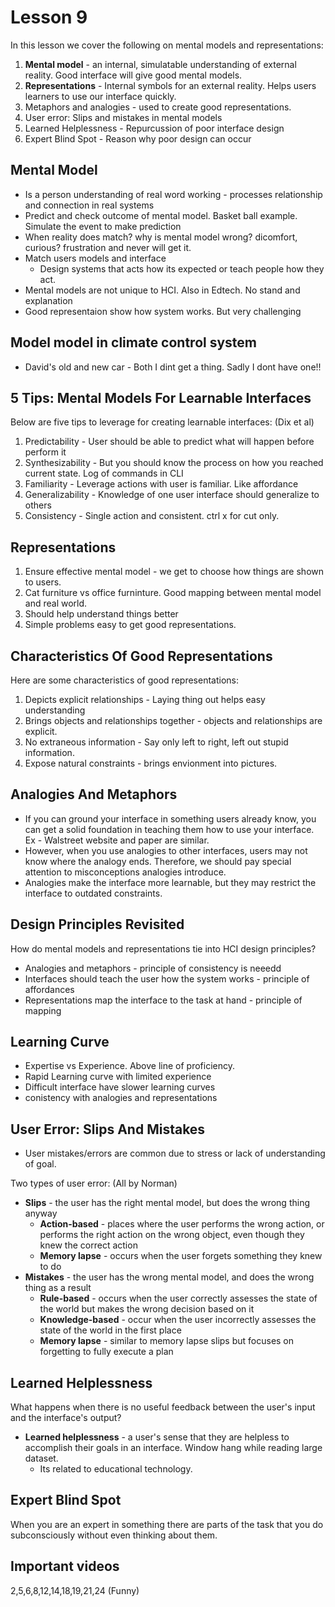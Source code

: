 # Lesson 9

In this lesson we cover the following on mental models and representations:

1. **Mental model** - an internal, simulatable understanding of external reality. Good interface will give good mental models.
2. **Representations** - Internal symbols for an external reality. Helps users learners to use our interface quickly.
3. Metaphors and analogies - used to create good representations.
4. User error: Slips and mistakes in mental models
5. Learned Helplessness - Repurcussion of poor interface design
6. Expert Blind Spot - Reason why poor design can occur


## Mental Model
- Is a person understanding of real word working - processes relationship and connection in real systems
- Predict and check outcome of mental model. Basket ball example. Simulate the event to make prediction
- When reality does match? why is mental model wrong? dicomfort, curious? frustration and never will get it.
- Match users models and interface
	* Design systems that acts how its expected or teach people how they act.	
- Mental models are not unique to HCI. Also in Edtech. No stand and explanation
- Good representaion show how system works. But very challenging

## Model model in climate control system
- David's old and new car - Both I dint get a thing. Sadly I dont have one!!

## 5 Tips: Mental Models For Learnable Interfaces

Below are five tips to leverage for creating learnable interfaces: (Dix et al)

1. Predictability - User should be able to predict what will happen before perform it
2. Synthesizability - But you should know the process on how you reached current state. Log of commands in CLI
3. Familiarity - Leverage actions with user is familiar. Like affordance
4. Generalizability - Knowledge of one user interface should generalize to others
5. Consistency - Single action and consistent. ctrl x for cut only.


## Representations

1. Ensure effective mental model - we get to choose how things are shown to users.
2. Cat furniture vs office furninture. Good mapping between mental model and real world.
3. Should help understand things better
4. Simple problems easy to get good representations.

## Characteristics Of Good Representations

Here are some characteristics of good representations:

1. Depicts explicit relationships - Laying thing out helps easy understanding
2. Brings objects and relationships together - objects and relationships are explicit.
3. No extraneous information - Say only left to right, left out stupid information.
4. Expose natural constraints - brings envionment into pictures.

## Analogies And Metaphors

- If you can ground your interface in something users already know, you can get a solid foundation in teaching them how to use your interface. Ex - Walstreet website and paper are similar.
- However, when you use analogies to other interfaces, users may not know where the analogy ends. Therefore, we should pay special attention to misconceptions analogies introduce.
- Analogies make the interface more learnable, but they may restrict the interface to outdated constraints.

## Design Principles Revisited

How do mental models and representations tie into HCI design principles?

- Analogies and metaphors - principle of consistency is neeedd
- Interfaces should teach the user how the system works - principle of affordances
- Representations map the interface to the task at hand - principle of mapping

## Learning Curve
- Expertise vs Experience. Above line of proficiency.
- Rapid Learning curve with limited experience
- Difficult interface have slower learning curves
- conistency with analogies and representations


## User Error: Slips And Mistakes

- User mistakes/errors are common due to stress or lack of understanding of goal.

Two types of user error: (All by Norman)

- **Slips** - the user has the right mental model, but does the wrong thing anyway
  - **Action-based** - places where the user performs the wrong action, or performs the right action on the wrong object, even though they knew the correct action
  - **Memory lapse** - occurs when the user forgets something they knew to do
- **Mistakes** - the user has the wrong mental model, and does the wrong thing as a result
  - **Rule-based** - occurs when the user correctly assesses the state of the world but makes the wrong decision based on it
  - **Knowledge-based** - occur when the user incorrectly assesses the state of the world in the first place
  - **Memory lapse** - similar to memory lapse slips but focuses on forgetting to fully execute a plan

## Learned Helplessness

What happens when there is no useful feedback between the user's input and the interface's output?

- **Learned helplessness** - a user's sense that they are helpless to accomplish their goals in an interface. Window hang while reading large dataset.
	- Its related to educational technology.

## Expert Blind Spot

When you are an expert in something there are parts of the task that you do subconsciously without even thinking about them.


## Important videos
2,5,6,8,12,14,18,19,21,24 (Funny)